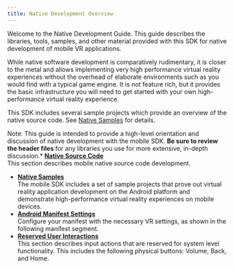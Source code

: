 ```yaml
---
title: Native Development Overview
---
```

Welcome to the Native Development Guide. This guide describes the libraries, tools, samples, and other material provided with this SDK for native development of mobile VR applications. 

While native software development is comparatively rudimentary, it is closer to the metal and allows implementing very high performance virtual reality experiences without the overhead of elaborate environments such as you would find with a typical game engine. It is not feature rich, but it provides the basic infrastructure you will need to get started with your own high-performance virtual reality experience.

This SDK includes several sample projects which provide an overview of the native source code. See [Native Samples](/documentation/mobilesdk/latest/concepts/mobile-native-samples/ "The mobile SDK includes a set of sample projects that prove out virtual reality application development on the Android platform and demonstrate high-performance virtual reality experiences on mobile devices.") for details. 

Note: This guide is intended to provide a high-level orientation and discussion of native development with the mobile SDK. **Be sure to review the header files** for any libraries you use for more extensive, in-depth discussion.* **[Native Source Code](/documentation/mobilesdk/latest/concepts/mobile-native-source-overview/#mobile-native-source-overview)**  
This section describes mobile native source code development.
* **[Native Samples](/documentation/mobilesdk/latest/concepts/mobile-native-samples/)**  
The mobile SDK includes a set of sample projects that prove out virtual reality application development on the Android platform and demonstrate high-performance virtual reality experiences on mobile devices.
* **[Android Manifest Settings](/documentation/mobilesdk/latest/concepts/mobile-native-manifest/)**  
Configure your manifest with the necessary VR settings, as shown in the following manifest segment.
* **[Reserved User Interactions](/documentation/mobilesdk/latest/concepts/mobile-umenu-intro/#mobile-umenu-intro)**  
This section describes input actions that are reserved for system level functionality. This includes the following physical buttons: Volume, Back, and Home.
